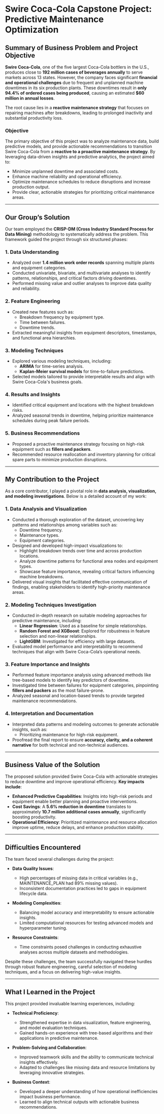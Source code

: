 # Swire Coca-Cola Capstone Project: Predictive Maintenance Optimization

## Summary of Business Problem and Project Objective

**Swire Coca-Cola**, one of the five largest Coca-Cola bottlers in the U.S., produces close to **192 million cases of beverages annually** to serve markets across 13 states. However, the company faces significant **financial and operational challenges** due to frequent and unplanned machine downtimes in its six production plants. These downtimes result in **only 94.4% of ordered cases being produced**, causing an estimated **$60 million in annual losses**. 

The root cause lies in a **reactive maintenance strategy** that focuses on repairing machines after breakdowns, leading to prolonged inactivity and substantial productivity loss.

### Objective

The primary objective of this project was to analyze maintenance data, build predictive models, and provide actionable recommendations to transition Swire Coca-Cola from a **reactive to a proactive maintenance strategy**. By leveraging data-driven insights and predictive analytics, the project aimed to:

- Minimize unplanned downtime and associated costs.
- Enhance machine reliability and operational efficiency.
- Optimize maintenance schedules to reduce disruptions and increase production output.
- Provide clear, actionable strategies for prioritizing critical maintenance areas.

---

## Our Group’s Solution

Our team employed the **CRISP-DM (Cross Industry Standard Process for Data Mining)** methodology to systematically address the problem. This framework guided the project through six structured phases:

### 1. Data Understanding

- Analyzed over **1.4 million work order records** spanning multiple plants and equipment categories.
- Conducted univariate, bivariate, and multivariate analyses to identify patterns, relationships, and critical factors driving downtimes.
- Performed missing value and outlier analyses to improve data quality and reliability.

### 2. Feature Engineering

- Created new features such as:
  - Breakdown frequency by equipment type.
  - Time between failures.
  - Downtime trends.
- Extracted meaningful insights from equipment descriptors, timestamps, and functional area hierarchies.

### 3. Modeling Techniques

- Explored various modeling techniques, including:
  - **ARIMA** for time-series analysis.
  - **Kaplan-Meier survival models** for time-to-failure predictions.
- Selected models tailored to provide interpretable results and align with Swire Coca-Cola's business goals.

### 4. Results and Insights

- Identified critical equipment and locations with the highest breakdown risks.
- Analyzed seasonal trends in downtime, helping prioritize maintenance schedules during peak failure periods.

### 5. Business Recommendations

- Proposed a proactive maintenance strategy focusing on high-risk equipment such as **fillers and packers**.
- Recommended resource reallocation and inventory planning for critical spare parts to minimize production disruptions.

---

## My Contribution to the Project

As a core contributor, I played a pivotal role in **data analysis, visualization, and modeling investigations**. Below is a detailed account of my work:

### **1. Data Analysis and Visualization**

- Conducted a thorough exploration of the dataset, uncovering key patterns and relationships among variables such as:
  - Downtime frequency.
  - Maintenance types.
  - Equipment categories.
- Designed and developed high-impact visualizations to:
  - Highlight breakdown trends over time and across production locations.
  - Analyze downtime patterns for functional area nodes and equipment types.
  - Showcase feature importance, revealing critical factors influencing machine breakdowns.
- Delivered visual insights that facilitated effective communication of findings, enabling stakeholders to identify high-priority maintenance areas.

### **2. Modeling Techniques Investigation**

- Conducted in-depth research on suitable modeling approaches for predictive maintenance, including:
  - **Linear Regression**: Used as a baseline for simple relationships.
  - **Random Forest and XGBoost**: Explored for robustness in feature selection and non-linear relationships.
  - **LightGBM**: Investigated for efficiency with large datasets.
- Evaluated model performance and interpretability to recommend techniques that align with Swire Coca-Cola’s operational needs.

### **3. Feature Importance and Insights**

- Performed feature importance analysis using advanced methods like tree-based models to identify key predictors of downtime.
- Investigated time between failures for equipment categories, pinpointing **fillers and packers** as the most failure-prone.
- Analyzed seasonal and location-based trends to provide targeted maintenance recommendations.

### **4. Interpretation and Documentation**

- Interpreted data patterns and modeling outcomes to generate actionable insights, such as:
  - Prioritizing maintenance for high-risk equipment.
- Proofread the final report to ensure **accuracy, clarity, and a coherent narrative** for both technical and non-technical audiences.

---

## Business Value of the Solution

The proposed solution provided Swire Coca-Cola with actionable strategies to reduce downtime and improve operational efficiency. **Key impacts include**:

- **Enhanced Predictive Capabilities**: Insights into high-risk periods and equipment enable better planning and proactive interventions.
- **Cost Savings**: A **5.6% reduction in downtime** translates to approximately **10.7 million additional cases annually**, significantly boosting productivity.
- **Operational Efficiency**: Prioritized maintenance and resource allocation improve uptime, reduce delays, and enhance production stability.

---

## Difficulties Encountered

The team faced several challenges during the project:

- **Data Quality Issues**:
  - High percentages of missing data in critical variables (e.g., MAINTENANCE_PLAN had 89% missing values).
  - Inconsistent documentation practices led to gaps in equipment lifecycle data.

- **Modeling Complexities**:
  - Balancing model accuracy and interpretability to ensure actionable insights.
  - Limited computational resources for testing advanced models and hyperparameter tuning.

- **Resource Constraints**:
  - Time constraints posed challenges in conducting exhaustive analyses across multiple datasets and methodologies.

Despite these challenges, the team successfully navigated these hurdles through robust feature engineering, careful selection of modeling techniques, and a focus on delivering high-value insights.

---

## What I Learned in the Project

This project provided invaluable learning experiences, including:

- **Technical Proficiency**:
  - Strengthened expertise in data visualization, feature engineering, and model evaluation techniques.
  - Gained hands-on experience with tree-based algorithms and their applications in predictive maintenance.

- **Problem-Solving and Collaboration**:
  - Improved teamwork skills and the ability to communicate technical insights effectively.
  - Adapted to challenges like missing data and resource limitations by leveraging innovative strategies.

- **Business Context**:
  - Developed a deeper understanding of how operational inefficiencies impact business performance.
  - Learned to align technical outputs with actionable business recommendations.
